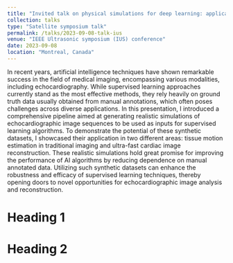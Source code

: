 ```yaml
---
title: "Invited talk on physical simulations for deep learning: applications to image formation and motion estimation "
collection: talks
type: "Satellite symposium talk"
permalink: /talks/2023-09-08-talk-ius
venue: "IEEE Ultrasonic symposium (IUS) conference"
date: 2023-09-08
location: "Montreal, Canada"
---
```


In recent years, artificial intelligence techniques have shown remarkable success in the field of medical imaging, encompassing various modalities, including echocardiography. While supervised learning approaches currently stand as the most effective methods, they rely heavily on ground truth data usually obtained from manual annotations, which often poses challenges across diverse applications. In this presentation, I introduced a comprehensive pipeline aimed at generating realistic simulations of echocardiographic image sequences to be used as inputs for supervised learning algorithms. To demonstrate the potential of these synthetic datasets, I showcased their application in two different areas: tissue motion estimation in traditional imaging and ultra-fast cardiac image reconstruction. These realistic simulations hold great promise for improving the performance of AI algorithms by reducing dependence on manual annotated data. Utilizing such synthetic datasets can enhance the robustness and efficacy of supervised learning techniques, thereby opening doors to novel opportunities for echocardiographic image analysis and reconstruction.

Heading 1
======

Heading 2
======


